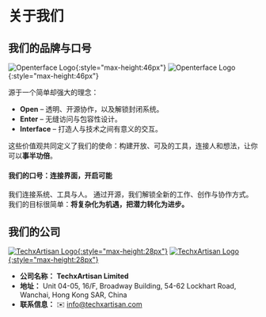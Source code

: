 # 关于我们

## 我们的品牌与口号

![Openterface Logo](https://assets.openterface.com/images/openterface.svg#only-light){:style="max-height:46px"}
![Openterface Logo](https://assets.openterface.com/images/openterface_w.svg#only-dark){:style="max-height:46px"}

源于一个简单却强大的理念：

* **Open** – 透明、开源协作，以及解锁封闭系统。
* **Enter** – 无缝访问与包容性设计。
* **Interface** – 打造人与技术之间有意义的交互。

这些价值观共同定义了我们的使命：构建开放、可及的工具，连接人和想法，让你可以**事半功倍**。

#### 我们的口号：**连接界面，开启可能**

我们连接系统、工具与人。
通过开源，我们解锁全新的工作、创作与协作方式。
我们的目标很简单：**将复杂化为机遇，把潜力转化为进步。**

## 我们的公司

[![TechxArtisan Logo](https://assets.openterface.com/images/logo_txa_b.svg#only-light){:style="max-height:28px"}](https://techxartisan.com)
[![TechxArtisan Logo](https://assets.openterface.com/images/logo_txa_w.svg#only-dark){:style="max-height:28px"}](https://techxartisan.com)

- **公司名称：** **TechxArtisan Limited**  
- **地址：** Unit 04-05, 16/F, Broadway Building, 54-62 Lockhart Road, Wanchai, Hong Kong SAR, China
- **联系信息：** ✉️ [info@techxartisan.com](mailto:info@techxartisan.com)  


